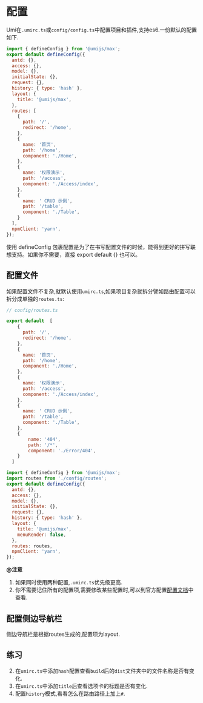 # 配置

Umi在`.umirc.ts`或`config/config.ts`中配置项目和插件,支持es6.一份默认的配置如下.

```js
import { defineConfig } from '@umijs/max';
export default defineConfig({
  antd: {},
  access: {},
  model: {},
  initialState: {},
  request: {},
  history: { type: 'hash' },
  layout: {
    title: '@umijs/max',
  },
  routes: [
    {
      path: '/',
      redirect: '/home',
    },
    {
      name: '首页',
      path: '/home',
      component: './Home',
    },
    {
      name: '权限演示',
      path: '/access',
      component: './Access/index',
    },
    {
      name: ' CRUD 示例',
      path: '/table',
      component: './Table',
    }
  ],
  npmClient: 'yarn',
});
```

使用 defineConfig 包裹配置是为了在书写配置文件的时候，能得到更好的拼写联想支持。如果你不需要，直接 export default {} 也可以。

## 配置文件

如果配置文件不复杂,就默认使用`umirc.ts`,如果项目复杂就拆分譬如路由配置可以拆分成单独的`routes.ts`:
```js
// config/routes.ts

export default  [
    {
      path: '/',
      redirect: '/home',
    },
    {
      name: '首页',
      path: '/home',
      component: './Home',
    },
    {
      name: '权限演示',
      path: '/access',
      component: './Access/index',
    },
    {
      name: ' CRUD 示例',
      path: '/table',
      component: './Table',
    },
    {
        name: '404',
        path: '/*',
        component: './Error/404',
    }
  ]
```

```js
import { defineConfig } from '@umijs/max';
import routes from './config/routes';
export default defineConfig({
  antd: {},
  access: {},
  model: {},
  initialState: {},
  request: {},
  history: { type: 'hash' },
  layout: {
    title: '@umijs/max',
    menuRender: false,
  },
  routes: routes,
  npmClient: 'yarn',
});
```


**@注意**
1. 如果同时使用两种配置,`.umirc.ts`优先级更高.
2. 你不需要记住所有的配置项,需要修改某些配置时,可以到官方配置[配置文档](https://umijs.org/docs/api/config#autoprefixer)中查看.

## 配置侧边导航栏
侧边导航栏是根据routes生成的,配置项为layout.


## 练习
2. 在`umirc.ts`中添加`hash`配置查看`build`后的`dist`文件夹中的文件名称是否有变化.
3. 在`umirc.ts`中添加`title`后查看选项卡的标题是否有变化.
4. 配置`history`模式,看看怎么在路由路径上加上`#`.